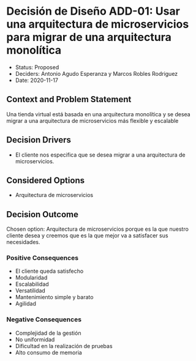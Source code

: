 # Decisión de Diseño ADD-01: Usar una arquitectura de microservicios para migrar de una arquitectura monolítica

* Status: Proposed <!-- optional -->
* Deciders: Antonio Agudo Esperanza y Marcos Robles Rodriguez<!-- optional -->
* Date: 2020-11-17 <!-- optional -->

## Context and Problem Statement

Una tienda virtual está basada en una arquitectura monolítica y se desea migrar a una arquitectura de microservicios más flexible y escalable

## Decision Drivers <!-- optional -->

* El cliente nos especifica que se desea migrar a una arquitectura de microservicios.

## Considered Options

* Arquitectura de microservicios

## Decision Outcome

Chosen option: Arquitectura de microservicios porque es la que nuestro cliente desea y creemos que es la que mejor va a satisfacer sus necesidades.

### Positive Consequences <!-- optional -->

* El cliente queda satisfecho
* Modularidad
* Escalabilidad
* Versatilidad
* Mantenimiento simple y barato
* Agilidad

### Negative Consequences <!-- optional -->

* Complejidad de la gestión 
* No uniformidad
* Dificultad en la realización de pruebas
* Alto consumo de memoria

